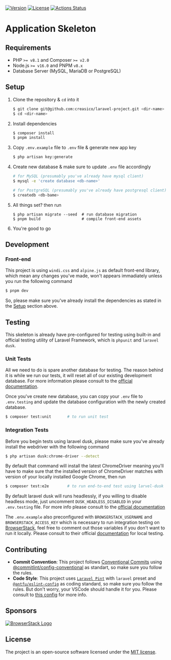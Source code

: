 [![Version](https://img.shields.io/packagist/v/creasi/skeleton)](https://packagist.org/packages/creasi/skeleton)
[![License](https://img.shields.io/packagist/l/creasi/skeleton)](https://github.com/creasico/laravel-project/blob/master/LICENSE)
[![Actions Status](https://github.com/creasico/laravel-project/actions/workflows/main.yml/badge.svg)](https://github.com/creasico/laravel-project/actions)

# Application Skeleton

## Requirements

- PHP `>= v8.1` and Composer `>= v2.0`
- Node.js `>= v16.0` and PNPM `v8.x`
- Database Server (MySQL, MariaDB or PostgreSQL)

## Setup

1. Clone the repository & `cd` into it
   ```sh
   $ git clone git@github.com:creasico/laravel-project.git <dir-name>
   $ cd <dir-name>
   ```
2. Install dependencies
   ```sh
   $ composer install
   $ pnpm install
   ```
3. Copy `.env.example` file to `.env` file & generate new app key
   ```sh
   $ php artisan key:generate
   ```
4. Create new database & make sure to update `.env` file accordingly
   ```sh
   # for MySQL (presumably you've already have mysql client)
   $ mysql -e 'create database <db-name>'

   # for PostgreSQL (presumably you've already have postgresql client)
   $ createdb <db-bame>
   ```
5. All things set? then run
   ```shell
   $ php artisan migrate --seed  # run database migration
   $ pnpm build                  # compile front-end assets
   ```
6. You're good to go

## Development

### Front-end

This project is using `windi.css` and `alpine.js` as default front-end library, which mean any changes you've made, won't appears immadiately unless you run the following command

```sh
$ pnpm dev
```

So, please make sure you've already install the dependencies as stated in the [Setup](#setup) section above.

## Testing

This skeleton is already have pre-configured for testing using built-in and official testing utility of Laravel Framework, which is `phpunit` and `laravel dusk`.

### Unit Tests

All we need to do is spare another database for testing. The reason behind it is while we run our tests, it will reset all of our existing development database. For more information please consult to the [official documentation](https://laravel.com/docs/testing#environment).

Once you've create new database, you can copy your `.env` file to `.env.testing` and update the database configuration with the newly created database.

```sh
$ composer test:unit       # to run unit test
```

### Integration Tests

Before you begin tests using laravel dusk, please make sure you've already install the webdriver with the following command

```sh
$ php artisan dusk:chrome-driver --detect
```

By default that command will install the latest ChromeDriver meaning you'll have to make sure that the installed version of ChromeDriver matches with version of your locally installed Google Chrome, then run

```sh
$ composer test:e2e        # to run end-to-end test using larvel-dusk
```

By default laravel dusk will runs headlessly, if you willing to disable headless mode, just uncomment `DUSK_HEADLESS_DISABLED` in your `.env.testing` file. For more info please consult to the [official documentation](https://laravel.com/docs/dusk)

The `.env.example` also preconfigured with `BROWSERSTACK_USERNAME` and `BROWSERSTACK_ACCESS_KEY` which is necessary to run integration testing on [BrowserStack](https://automate.browserstack.com/), feel free to comment out those variables if you don't want to run it locally. Please consult to their official [documentation](https://www.browserstack.com/docs/local-testing) for local testing.

## Contributing
- **Commit Convention**: This project follows [Conventional Commits](https://www.conventionalcommits.org/en/v1.0.0/) using [@commitlint/config-conventional](https://github.com/conventional-changelog/commitlint/tree/master/@commitlint/config-conventional) as standart, so make sure you follow the rules.
- **Code Style**: This project uses [`Laravel Pint`](https://laravel.com/docs/pint) with `laravel` preset and [`@antfu/eslint-config`](https://github.com/antfu/eslint-config) as coding standard, so make sure you follow the rules. But don't worry, your VSCode should handle it for you. Please consult to [this config](.vscode/settings.json) for more info.

## Sponsors

[![BrowserStack Logo](https://d98b8t1nnulk5.cloudfront.net/production/images/layout/logo-header.png?1469004780)](https://browserstack.com)

## License

The project is an open-source software licensed under the [MIT license](https://opensource.org/licenses/MIT).
